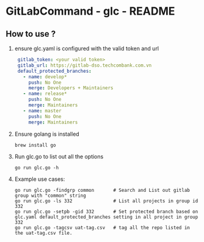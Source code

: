 # GitLabCommand - glc - README

## How to use ?
1. ensure glc.yaml is configured with the valid token and url

   ```yaml
	gitlab_token: <your valid token>
   	gitlab_url: https://gitlab-dso.techcombank.com.vn
   	default_protected_branches:
	  - name: develop*
	    push: No One
	    merge: Developers + Maintainers
	  - name: release*
	    push: No One
	    merge: Maintainers
	  - name: master
	    push: No One
	    merge: Maintainers
	```

2. Ensure golang is installed

   ```
   brew install go
   ```

3. Run glc.go to list out all the options
   
   ```
   go run glc.go -h
   ```

4. Example use cases:

	```
	go run glc.go -findgrp common   	# Search and List out gitlab group with "common" string
	go run glc.go -ls 332               # List all projects in group id 332
	go run glc.go -setpb -gid 332       # Set protected branch based on glc.yaml default_protected_branches setting in all project in group 332
	go run glc.go -tagcsv uat-tag.csv   # tag all the repo listed in the uat-tag.csv file.
	```